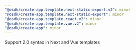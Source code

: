 ```yaml
---
"@osdk/create-app.template.next-static-export.v2": minor
"@osdk/create-app.template.next-static-export": minor
"@osdk/create-app.template.react.v2": minor
"@osdk/create-app.template.vue.v2": minor
"@osdk/create-app": minor
---
```


Support 2.0 syntax in Next and Vue templates
